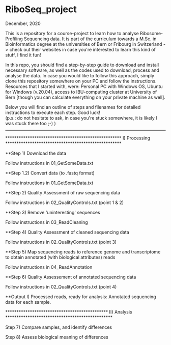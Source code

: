 # RiboSeq_project
December, 2020

This is a repository for a course-project to learn how to analyse Ribosome-Profiling Sequencing data. It is part of the curriculum towards a M.Sc. in Bioinformatics degree at the universities of Bern or Fribourg in Switzerland -> check out their websites in case you're interested to learn this kind of stuff, I find it fun!

In this repo, you should find a step-by-step guide to download and install necessary software, as well as the codes used to download, process and analyse the data. In case you would like to follow this approach, simply clone this repository somewhere on your PC and follow the instructions. Resources that I started with, were: Personal PC with Windows OS, Ubuntu for Windows (v.20.04), access to IBU-computing cluster at University of Bern [though you can calculate everything on your private machine as well].

Below you will find an outline of steps and filenames for detailed instructions to execute each step.
Good luck!  
                                                                                 (p.s.: do not hesitate to ask, in case you're stuck somewhere, it is likely I was stuck there too ;-) )
                                                                                   
----------------------------------------------------------------------------------------------------------------------------------------------------------------------------------------
****************************************************    I) Processing     ****************************************************

**Step 1) Download the data

Follow instructions in 01_GetSomeData.txt

**Step 1.2) Convert data (to .fastq format)

Follow instructions in 01_GetSomeData.txt

**Step 2) Quality Assessment of raw sequencing data

Follow instructions in 02_QualityControls.txt (point 1 & 2)

**Step 3) Remove 'uninteresting' sequences

Follow instructions in 03_ReadCleaning

**Step 4) Quality Assessment of cleaned sequencing data

Follow instructions in 02_QualityControls.txt (point 3)

**Step 5) Map sequencing reads to reference genome and transcriptome to obtain annotated (with biological attributes) reads

Follow instructions in 04_ReadAnnotation

**Step 6) Quality Assessement of annotated sequencing data

Follow instructions in 02_QualityControls.txt (point 4)

**Output I)                Processed reads, ready for analysis: Annotated sequencing data for each sample.

**********************************************    II) Analysis     ************************************************

Step 7) Compare samples, and identify differences

Step 8) Assess biological meaning of differences
